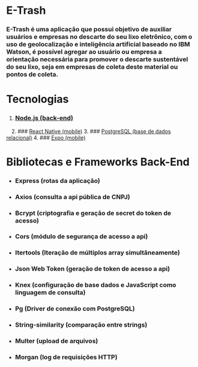 # E-Trash

### E-Trash é uma aplicação que possui objetivo de auxiliar usuários e empresas no descarte do seu lixo eletrônico, com o uso de geolocalização e inteligência artificial baseado no IBM Watson, é possível agregar ao usuário ou empresa a orientação necessária para promover o descarte sustentável do seu lixo, seja em empresas de coleta deste material ou pontos de coleta.    

# Tecnologias

1. ### [Node.js (back-end)](https://www.nodejs.org) 
<img src="https://user-images.githubusercontent.com/59677362/81222849-5b33d000-8fbb-11ea-9dd3-e7d8c9596119.jpeg"
width=10 height=10>
2. ### [React Native (mobile)](https://www.reactnative.dev)
3. ### [PostgreSQL (base de dados relacional)](https://postgresql.org)
4. ### [Expo (mobile)](https://www.expo.io)

# Bibliotecas e Frameworks Back-End

* ### Express (rotas da aplicação)
* ### Axios (consulta a api pública de CNPJ)
* ### Bcrypt (criptografia e geração de secret do token de acesso)
* ### Cors (módulo de segurança de acesso a api)
* ### Itertools (Iteração de múltiplos array simultâneamente)
* ### Json Web Token (geração de token de acesso a api)
* ### Knex (configuração de base dados e JavaScript como linguagem de consulta)
* ### Pg (Driver de conexão com PostgreSQL)
* ### String-similarity (comparação entre strings)
* ### Multer (upload de arquivos)
* ### Morgan (log de requisições HTTP)



